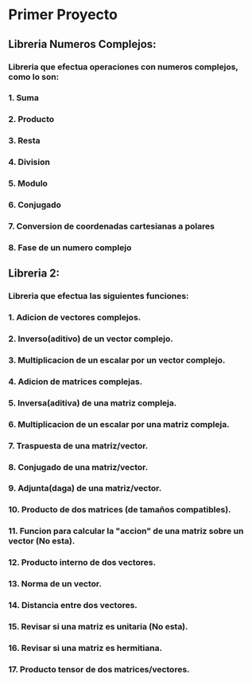 # Primer Proyecto
## Libreria Numeros Complejos:
### Libreria que efectua operaciones con numeros complejos, como lo son:
### 1. Suma
### 2. Producto
### 3. Resta
### 4. Division
### 5. Modulo
### 6. Conjugado
### 7. Conversion de coordenadas cartesianas a polares
### 8. Fase de un numero complejo

## Libreria 2:
### Libreria que efectua las siguientes funciones:
### 1. Adicion de vectores complejos.
### 2. Inverso(aditivo) de un vector complejo.
### 3. Multiplicacion de un escalar por un vector complejo.
### 4. Adicion de matrices complejas.
### 5. Inversa(aditiva) de una matriz compleja.
### 6. Multiplicacion de un escalar por una matriz compleja.
### 7. Traspuesta de una matriz/vector.
### 8. Conjugado de una matriz/vector.
### 9. Adjunta(daga) de una matriz/vector.
### 10. Producto de dos matrices (de tamaños compatibles).
### 11. Funcion para calcular la "accion" de una matriz sobre un vector (No esta).
### 12. Producto interno de dos vectores.
### 13. Norma de un vector.
### 14. Distancia entre dos vectores.
### 15. Revisar si una matriz es unitaria (No esta).
### 16. Revisar si una matriz es hermitiana.
### 17. Producto tensor de dos matrices/vectores.